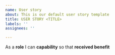 ```yaml
---
name: User story
about: This is our default user story template
title: USER STORY <TITLE>
labels: ''
assignees: ''

---
```


As a **role**  I can **capability** so that **received benefit**
